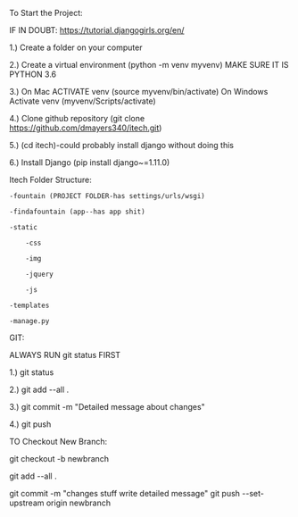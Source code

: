 To Start the Project:

IF IN DOUBT: https://tutorial.djangogirls.org/en/

1.) Create a folder on your computer

2.) Create a virtual environment (python -m venv myvenv) MAKE SURE IT IS PYTHON 3.6

3.) On Mac ACTIVATE venv (source myvenv/bin/activate) 
 	On Windows Activate venv (myvenv/Scripts/activate)
	
4.) Clone github repository (git clone https://github.com/dmayers340/itech.git)

5.) (cd itech)-could probably install django without doing this

6.) Install Django (pip install django~=1.11.0)


Itech Folder Structure:

	-fountain (PROJECT FOLDER-has settings/urls/wsgi)
	
	-findafountain (app--has app shit)
	
	-static 
	
		-css
		
		-img
		
		-jquery
		
		-js
		
	-templates
	
	-manage.py 


GIT:

ALWAYS RUN git status FIRST

1.) git status

2.) git add --all .

3.) git commit -m "Detailed message about changes"

4.) git push

TO Checkout New Branch:

git checkout -b newbranch

git add --all .

git commit -m "changes stuff write detailed message"
git push --set-upstream origin newbranch
